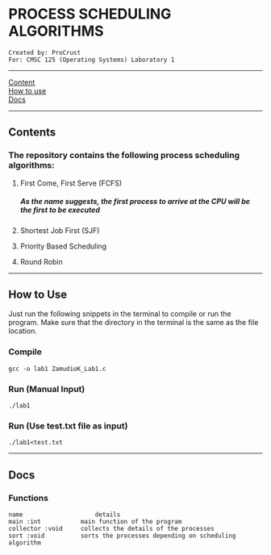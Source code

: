 # PROCESS SCHEDULING ALGORITHMS
	Created by: ProCrust
	For: CMSC 125 (Operating Systems) Laboratory 1

---
[Content](#Contents)  
[How to use](#How-to-Use)  
[Docs](#Docs)

---
## Contents
### The repository contains the following process scheduling algorithms:
1. First Come, First Serve (FCFS)
    ##### As the name suggests, the first process to arrive at the CPU will be the first to be executed

2. Shortest Job First (SJF)
3. Priority Based Scheduling
4. Round Robin

---
## How to Use
Just run the following snippets in the terminal to compile or run the program. Make sure that the directory in the terminal is the same as the file location.
### Compile
`gcc -o lab1 ZamudioK_Lab1.c`
### Run (Manual Input)
`./lab1 `
### Run (Use test.txt file as input)	
`./lab1<test.txt `	

---
## Docs
### Functions

    name                    details
    main :int           main function of the program
    collector :void     collects the details of the processes
    sort :void          sorts the processes depending on scheduling algorithm
    